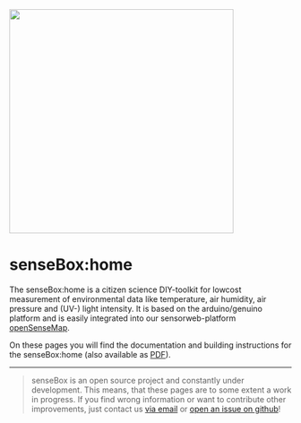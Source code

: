<img src="https://raw.githubusercontent.com/sensebox/resources/master/images/sensebox_logo_neu.png" align="center" width="400"/>


# senseBox:home

The senseBox:home is a citizen science DIY-toolkit for lowcost measurement of environmental data like temperature, air humidity, air pressure and (UV-) light intensity.
It is based on the arduino/genuino platform and is easily integrated into our sensorweb-platform [openSenseMap](https://opensensemap.org).

On these pages you will find the documentation and building instructions for the senseBox:home (also available as [PDF](https://sensebox.de/books/senseBox:home_en.pdf)).

---

> senseBox is an open source project and constantly under development. This means, that these pages are to some extent a work in progress.
> If you find wrong information or want to contribute other improvements, just contact us [via email](mailto:info@sensebox.de) or [open an issue on github](https://github.com/sensebox/books/issues)!
